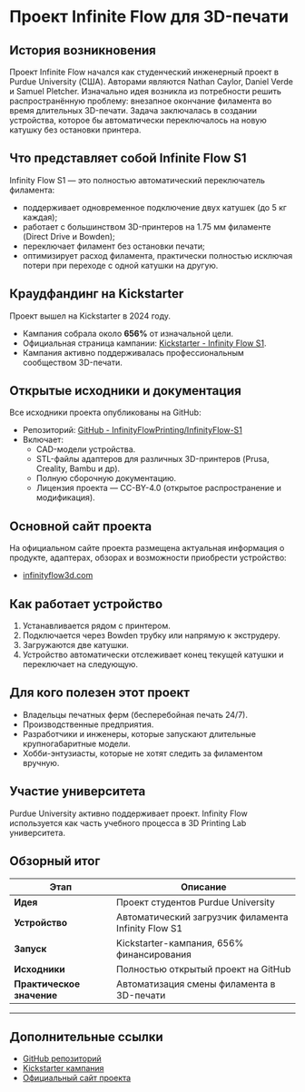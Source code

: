 # Проект Infinite Flow для 3D-печати

## История возникновения

Проект Infinite Flow начался как студенческий инженерный проект в Purdue University (США). Авторами являются Nathan Caylor, Daniel Verde и Samuel Pletcher. Изначально идея возникла из потребности решить распространённую проблему: внезапное окончание филамента во время длительных 3D-печати. Задача заключалась в создании устройства, которое бы автоматически переключалось на новую катушку без остановки принтера.

## Что представляет собой Infinite Flow S1

Infinity Flow S1 — это полностью автоматический переключатель филамента:
- поддерживает одновременное подключение двух катушек (до 5 кг каждая);
- работает с большинством 3D-принтеров на 1.75 мм филаменте (Direct Drive и Bowden);
- переключает филамент без остановки печати;
- оптимизирует расход филамента, практически полностью исключая потери при переходе с одной катушки на другую.

## Краудфандинг на Kickstarter

Проект вышел на Kickstarter в 2024 году. 
- Кампания собрала около **656%** от изначальной цели.
- Официальная страница кампании: [Kickstarter - Infinity Flow S1](https://www.kickstarter.com/projects/nathancaylor/infinity-flow-s1-automatic-filament-loader).
- Кампания активно поддерживалась профессиональным сообществом 3D-печати.

## Открытые исходники и документация

Все исходники проекта опубликованы на GitHub:
- Репозиторий: [GitHub - InfinityFlowPrinting/InfinityFlow-S1](https://github.com/InfinityFlowPrinting/InfinityFlow-S1)
- Включает:
  - CAD-модели устройства.
  - STL-файлы адаптеров для различных 3D-принтеров (Prusa, Creality, Bambu и др).
  - Полную сборочную документацию.
  - Лицензия проекта — CC-BY-4.0 (открытое распространение и модификация).

## Основной сайт проекта

На официальном сайте проекта размещена актуальная информация о продукте, адаптерах, обзорах и возможности приобрести устройство:
- [infinityflow3d.com](https://www.infinityflow3d.com)

## Как работает устройство

1. Устанавливается рядом с принтером.
2. Подключается через Bowden трубку или напрямую к экструдеру.
3. Загружаются две катушки.
4. Устройство автоматически отслеживает конец текущей катушки и переключает на следующую.

## Для кого полезен этот проект

- Владельцы печатных ферм (бесперебойная печать 24/7).
- Производственные предприятия.
- Разработчики и инженеры, которые запускают длительные крупногабаритные модели.
- Хобби-энтузиасты, которые не хотят следить за филаментом вручную.

## Участие университета

Purdue University активно поддерживает проект. Infinity Flow используется как часть учебного процесса в 3D Printing Lab университета.

## Обзорный итог

| Этап | Описание |
|------|----------|
| **Идея** | Проект студентов Purdue University |
| **Устройство** | Автоматический загрузчик филамента Infinity Flow S1 |
| **Запуск** | Kickstarter-кампания, 656% финансирования |
| **Исходники** | Полностью открытый проект на GitHub |
| **Практическое значение** | Автоматизация смены филамента в 3D-печати |

---

## Дополнительные ссылки

- [GitHub репозиторий](https://github.com/InfinityFlowPrinting/InfinityFlow-S1)
- [Kickstarter кампания](https://www.kickstarter.com/projects/nathancaylor/infinity-flow-s1-automatic-filament-loader)
- [Официальный сайт проекта](https://www.infinityflow3d.com)